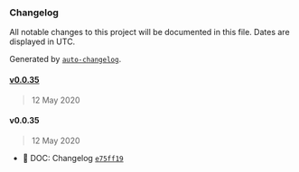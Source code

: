 ### Changelog

All notable changes to this project will be documented in this file. Dates are displayed in UTC.

Generated by [`auto-changelog`](https://github.com/CookPete/auto-changelog).

#### [v0.0.35](https://github.com/datawizio/react-components/compare/v0.0.35...v0.0.35)

> 12 May 2020

#### v0.0.35

> 12 May 2020

-  📖 DOC: Changelog [`e75ff19`](https://github.com/datawizio/react-components/commit/e75ff19109de87935514fb6cf5be276bc7d7252f)
